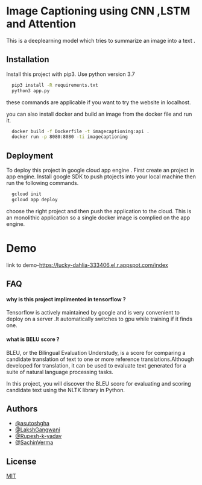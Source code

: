 
# Image Captioning using CNN ,LSTM and Attention

This is a deeplearning model which tries to summarize  an image into a text .





## Installation

Install this project with pip3.
Use python version 3.7
```bash
  pip3 install -R requirements.txt
  python3 app.py
```
these commands are applicable if you want to try the website in localhost.

you can also install docker and build an image from the docker file and run it.

```bash
  docker build -f Dockerfile -t imagecaptioning:api .
  docker run -p 8080:8080 -ti imagecaptioning
```

## Deployment

To deploy this project in google cloud app engine .
First create an project in app engine.
Install google SDK to push ptojects into your local machine
then run the following commands.
```bash
  gcloud init
  gcloud app deploy
```
choose the right project and then push the application to the cloud.
This is an monolithic application so a single docker image is complied on the app engine.

# Demo

link to demo-https://lucky-dahlia-333406.el.r.appspot.com/index

## FAQ

#### why is this project implimented in tensorflow ?

Tensorflow is actively maintained by google and is very convenient to deploy 
on a server .It automatically switches to gpu while training if it finds one.

#### what is BELU score ?

BLEU, or the Bilingual Evaluation Understudy, is a score for comparing a candidate translation of text to one or more reference translations.Although developed for translation, it can be used to evaluate text generated for a suite of natural language processing tasks.

In this project, you will discover the BLEU score for evaluating and scoring candidate text using the NLTK library in Python.


## Authors

- [@asutoshgha](https://www.github.com/asutoshgha)
- [@LakshGangwani](https://github.com/goodatnothin)
- [@Rupesh-k-yadav](https://github.com/rupesh-k-yadav)
- [@SachinVerma](https://github.com/satur123)
## License

[MIT](https://choosealicense.com/licenses/mit/)





   




